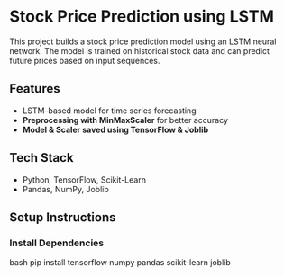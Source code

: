 # Stock Price Prediction using LSTM  

This project builds a stock price prediction model using an LSTM neural network. The model is trained on historical stock data and can predict future prices based on input sequences.  

## Features  
- LSTM-based model for time series forecasting  
- **Preprocessing with MinMaxScaler** for better accuracy  
- **Model & Scaler saved using TensorFlow & Joblib**  

##  Tech Stack  
- Python, TensorFlow, Scikit-Learn  
- Pandas, NumPy, Joblib  

## Setup Instructions  

### Install Dependencies  
bash
pip install tensorflow numpy pandas scikit-learn joblib

